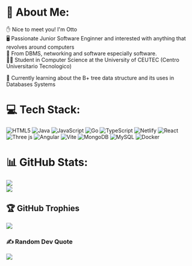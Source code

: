 # :star2: About Me:

:hand: Nice to meet you! I'm Otto<br> :desktop_computer: Passionate Junior Software Enginner and interested with anything that revolves around computers<br> :robot: From DBMS, networking and software especially software.<br> :man_technologist: Student in Computer Science at the University of CEUTEC (Centro Universitario Tecnologico)<br>

:thought_balloon: Currently learning about the B+ tree data structure and its uses in Databases Systems<br>

<!--
## 🌐 Socials:

[![YouTube](https://img.shields.io/badge/YouTube-%23FF0000.svg?logo=YouTube&logoColor=white)](https://youtube.com/@https://www.youtube.com/channel/UCYcrQjZLfPPAa9TsEYZQUTg) -->

# 💻 Tech Stack:

![HTML5](https://img.shields.io/badge/html5-%23E34F26.svg?style=for-the-badge&logo=html5&logoColor=white) ![Java](https://img.shields.io/badge/java-%23ED8B00.svg?style=for-the-badge&logo=openjdk&logoColor=white) ![JavaScript](https://img.shields.io/badge/javascript-%23323330.svg?style=for-the-badge&logo=javascript&logoColor=%23F7DF1E) ![Go](https://img.shields.io/badge/go-%2300ADD8.svg?style=for-the-badge&logo=go&logoColor=white) ![TypeScript](https://img.shields.io/badge/typescript-%23007ACC.svg?style=for-the-badge&logo=typescript&logoColor=white) ![Netlify](https://img.shields.io/badge/netlify-%23000000.svg?style=for-the-badge&logo=netlify&logoColor=#00C7B7) ![React](https://img.shields.io/badge/react-%2320232a.svg?style=for-the-badge&logo=react&logoColor=%2361DAFB) ![Three js](https://img.shields.io/badge/threejs-black?style=for-the-badge&logo=three.js&logoColor=white) ![Angular](https://img.shields.io/badge/angular-%23DD0031.svg?style=for-the-badge&logo=angular&logoColor=white) ![Vite](https://img.shields.io/badge/vite-%23646CFF.svg?style=for-the-badge&logo=vite&logoColor=white) ![MongoDB](https://img.shields.io/badge/MongoDB-%234ea94b.svg?style=for-the-badge&logo=mongodb&logoColor=white) ![MySQL](https://img.shields.io/badge/mysql-%2300000f.svg?style=for-the-badge&logo=mysql&logoColor=white) ![Docker](https://img.shields.io/badge/docker-%230db7ed.svg?style=for-the-badge&logo=docker&logoColor=white)

# 📊 GitHub Stats:

![](https://github-readme-streak-stats.herokuapp.com/?user=OttoERM&theme=ayu-mirage&hide_border=false)<br>
![](https://github-readme-stats.vercel.app/api/top-langs/?username=OttoERM&theme=ayu-mirage&hide_border=false&include_all_commits=false&count_private=false&layout=compact)<br>

## 🏆 GitHub Trophies

![](https://github-profile-trophy.vercel.app/?username=OttoERM&theme=ayu-mirage&no-frame=true&no-bg=false&margin-w=4&row=2&column=2)<br/>

### ✍️ Random Dev Quote

![](https://quotes-github-readme.vercel.app/api?type=horizontal&theme=tokyonight)

<!-- Proudly created with GPRM ( https://gprm.itsvg.in ) -->
